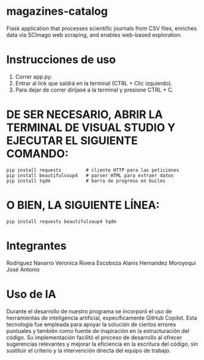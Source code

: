 # magazines-catalog
Flask application that processes scientific journals from CSV files, enriches data via SCImago web scraping, and enables web-based exploration. 

# Instrucciones de uso
1. Correr app.py.
2. Entrar al link que saldrá en la terminal (CTRL + Clic izquierdo).
3. Para dejar de correr diríjase a la terminal y presione CTRL + C.

# DE SER NECESARIO, ABRIR LA TERMINAL DE VISUAL STUDIO Y EJECUTAR EL SIGUIENTE COMANDO:
    pip install requests         # cliente HTTP para las peticiones
    pip install beautifulsoup4   # parser HTML para extraer datos
    pip install tqdm             # barra de progreso en bucles
# O BIEN, LA SIGUIENTE LÍNEA:
    pip install requests beautifulsoup4 tqdm
    
# Integrantes
Rodriguez Navarro Veronica
Rivera Escoboza Alanis
Hernandez Moroyoqui José Antonio

# Uso de IA
Durante el desarrollo de nuestro programa se incorporó el uso de herramientas de inteligencia artificial, específicamente GitHub Copilot. Esta tecnología fue empleada para apoyar la solución de ciertos errores puntuales y también como fuente de inspiración en la estructuración del código. Su implementación facilitó el proceso de desarrollo al ofrecer sugerencias relevantes y mejorar la eficiencia en la escritura del código, sin sustituir el criterio y la intervención directa del equipo de trabajo.

